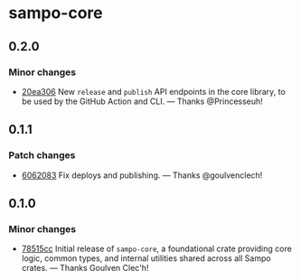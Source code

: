 # sampo-core

## 0.2.0

### Minor changes

- [20ea306](https://github.com/bruits/sampo/commit/20ea306ce5e913a90c64b19544820f2503625df7) New `release` and `publish` API endpoints in the core library, to be used by the GitHub Action and CLI. — Thanks @Princesseuh!


## 0.1.1

### Patch changes

- [6062083](https://github.com/bruits/sampo/commit/6062083ae20e3bcea6c1f4f00d6b58cf790cd9f1) Fix deploys and publishing. — Thanks @goulvenclech!


## 0.1.0

### Minor changes

- [78515cc](https://github.com/bruits/sampo/commit/78515ccfbf53dcd952dc7f7e7716c0f0a5fc82b6) Initial release of `sampo-core`, a foundational crate providing core logic, common types, and internal utilities shared across all Sampo crates. — Thanks Goulven Clec'h!

